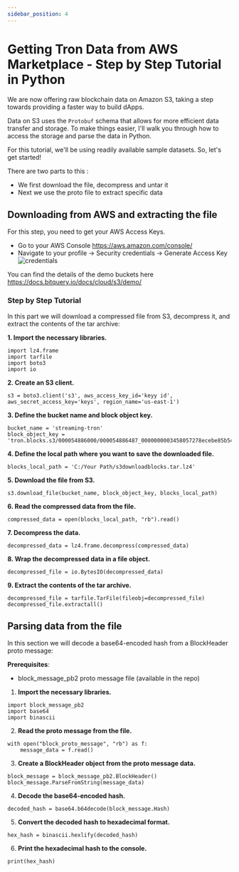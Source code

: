 ```yaml
---
sidebar_position: 4
---
```


# Getting Tron Data from AWS Marketplace - Step by Step Tutorial in Python

We are now offering raw blockchain data on Amazon S3, taking a step towards providing a faster way to build dApps.

Data on S3 uses the `Protobuf` schema that allows for more efficient data transfer and storage. To make things easier, I'll walk you through how to access the storage and parse the data in Python.

For this tutorial, we'll be using readily available sample datasets. So, let's get started!

There are two parts to this :

- We first download the file, decompress and untar it
- Next we use the proto file to extract specific data

## Downloading from AWS and extracting the file

For this step, you need to get your AWS Access Keys.

- Go to your AWS Console https://aws.amazon.com/console/
- Navigate to your profile -> Security credentials -> Generate Access Key
  ![credentials](/img/aws/aws_cred.png)

You can find the details of the demo buckets here https://docs.bitquery.io/docs/cloud/s3/demo/

### Step by Step Tutorial

In this part we will download a compressed file from S3, decompress it, and extract the contents of the tar archive:

**1. Import the necessary libraries.**

```
import lz4.frame
import tarfile
import boto3
import io

```

**2. Create an S3 client.**

```
s3 = boto3.client('s3', aws_access_key_id='keyy id', aws_secret_access_key='keys', region_name='us-east-1')

```

**3. Define the bucket name and block object key.**

```
bucket_name = 'streaming-tron'
block_object_key = 'tron.blocks.s3/000054886000/000054886487_0000000003458057278ecebe85b54d89e4795f4c07efcefacadb7020f45babb2_71992297fe129c7f4b7d2212504a78cac21aea1ea58311211add19a835090762.block.tar.lz4'

```

**4. Define the local path where you want to save the downloaded file.**

```
blocks_local_path = 'C:/Your Path/s3downloadblocks.tar.lz4'

```

**5. Download the file from S3.**

```
s3.download_file(bucket_name, block_object_key, blocks_local_path)

```

**6. Read the compressed data from the file.**

```
compressed_data = open(blocks_local_path, "rb").read()

```

**7. Decompress the data.**

```
decompressed_data = lz4.frame.decompress(compressed_data)

```

**8. Wrap the decompressed data in a file object.**

```
decompressed_file = io.BytesIO(decompressed_data)

```

**9. Extract the contents of the tar archive.**

```
decompressed_file = tarfile.TarFile(fileobj=decompressed_file)
decompressed_file.extractall()
```

## Parsing data from the file

In this section we will decode a base64-encoded hash from a BlockHeader proto message:

**Prerequisites**:

- block_message_pb2 proto message file (available in the repo)


1.  **Import the necessary libraries.**

```
import block_message_pb2
import base64
import binascii

```

2.  **Read the proto message from the file.**

```
with open("block_proto_message", "rb") as f:
    message_data = f.read()

```

3.  **Create a BlockHeader object from the proto message data.**

```
block_message = block_message_pb2.BlockHeader()
block_message.ParseFromString(message_data)

```

4.  **Decode the base64-encoded hash.**

```
decoded_hash = base64.b64decode(block_message.Hash)

```

5.  **Convert the decoded hash to hexadecimal format.**

```
hex_hash = binascii.hexlify(decoded_hash)

```

6.  **Print the hexadecimal hash to the console.**

```
print(hex_hash)
```
